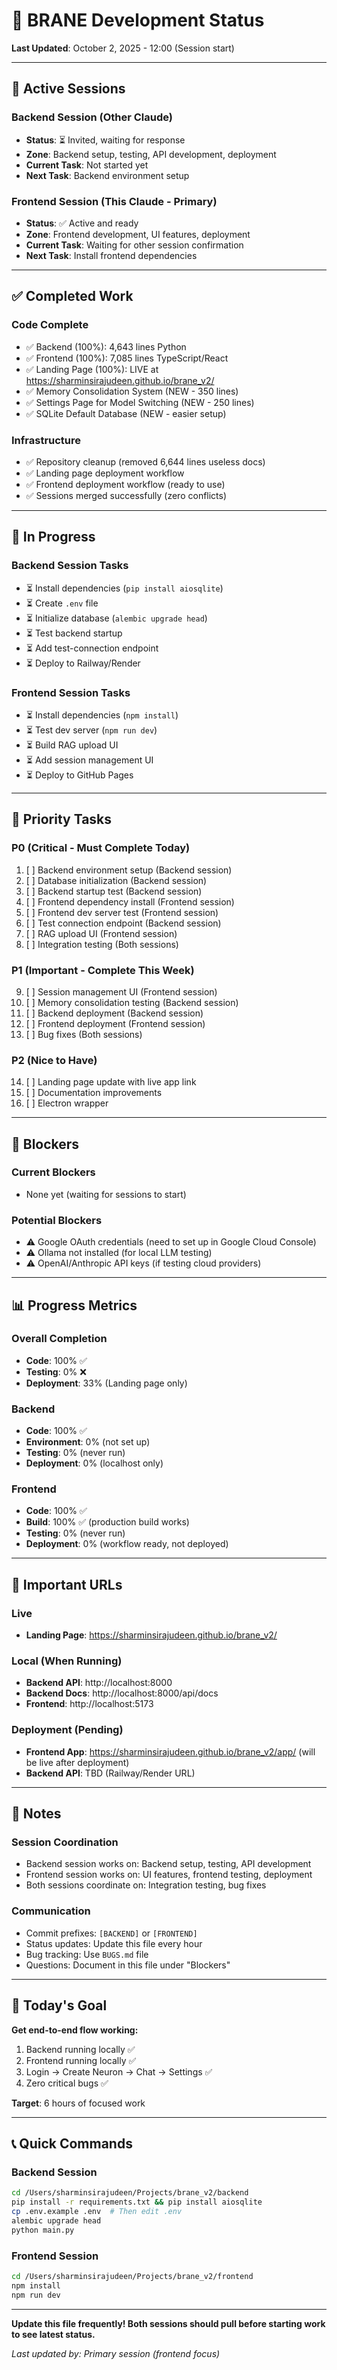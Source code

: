 # 🚀 BRANE Development Status

**Last Updated**: October 2, 2025 - 12:00 (Session start)

---

## 👥 Active Sessions

### Backend Session (Other Claude)
- **Status**: ⏳ Invited, waiting for response
- **Zone**: Backend setup, testing, API development, deployment
- **Current Task**: Not started yet
- **Next Task**: Backend environment setup

### Frontend Session (This Claude - Primary)
- **Status**: ✅ Active and ready
- **Zone**: Frontend development, UI features, deployment
- **Current Task**: Waiting for other session confirmation
- **Next Task**: Install frontend dependencies

---

## ✅ Completed Work

### Code Complete
- ✅ Backend (100%): 4,643 lines Python
- ✅ Frontend (100%): 7,085 lines TypeScript/React
- ✅ Landing Page (100%): LIVE at https://sharminsirajudeen.github.io/brane_v2/
- ✅ Memory Consolidation System (NEW - 350 lines)
- ✅ Settings Page for Model Switching (NEW - 250 lines)
- ✅ SQLite Default Database (NEW - easier setup)

### Infrastructure
- ✅ Repository cleanup (removed 6,644 lines useless docs)
- ✅ Landing page deployment workflow
- ✅ Frontend deployment workflow (ready to use)
- ✅ Sessions merged successfully (zero conflicts)

---

## 🔄 In Progress

### Backend Session Tasks
- ⏳ Install dependencies (`pip install aiosqlite`)
- ⏳ Create `.env` file
- ⏳ Initialize database (`alembic upgrade head`)
- ⏳ Test backend startup
- ⏳ Add test-connection endpoint
- ⏳ Deploy to Railway/Render

### Frontend Session Tasks
- ⏳ Install dependencies (`npm install`)
- ⏳ Test dev server (`npm run dev`)
- ⏳ Build RAG upload UI
- ⏳ Add session management UI
- ⏳ Deploy to GitHub Pages

---

## 🎯 Priority Tasks

### P0 (Critical - Must Complete Today)
1. [ ] Backend environment setup (Backend session)
2. [ ] Database initialization (Backend session)
3. [ ] Backend startup test (Backend session)
4. [ ] Frontend dependency install (Frontend session)
5. [ ] Frontend dev server test (Frontend session)
6. [ ] Test connection endpoint (Backend session)
7. [ ] RAG upload UI (Frontend session)
8. [ ] Integration testing (Both sessions)

### P1 (Important - Complete This Week)
9. [ ] Session management UI (Frontend session)
10. [ ] Memory consolidation testing (Backend session)
11. [ ] Backend deployment (Backend session)
12. [ ] Frontend deployment (Frontend session)
13. [ ] Bug fixes (Both sessions)

### P2 (Nice to Have)
14. [ ] Landing page update with live app link
15. [ ] Documentation improvements
16. [ ] Electron wrapper

---

## 🐛 Blockers

### Current Blockers
- None yet (waiting for sessions to start)

### Potential Blockers
- ⚠️ Google OAuth credentials (need to set up in Google Cloud Console)
- ⚠️ Ollama not installed (for local LLM testing)
- ⚠️ OpenAI/Anthropic API keys (if testing cloud providers)

---

## 📊 Progress Metrics

### Overall Completion
- **Code**: 100% ✅
- **Testing**: 0% ❌
- **Deployment**: 33% (Landing page only)

### Backend
- **Code**: 100% ✅
- **Environment**: 0% (not set up)
- **Testing**: 0% (never run)
- **Deployment**: 0% (localhost only)

### Frontend
- **Code**: 100% ✅
- **Build**: 100% ✅ (production build works)
- **Testing**: 0% (never run)
- **Deployment**: 0% (workflow ready, not deployed)

---

## 🔗 Important URLs

### Live
- **Landing Page**: https://sharminsirajudeen.github.io/brane_v2/

### Local (When Running)
- **Backend API**: http://localhost:8000
- **Backend Docs**: http://localhost:8000/api/docs
- **Frontend**: http://localhost:5173

### Deployment (Pending)
- **Frontend App**: https://sharminsirajudeen.github.io/brane_v2/app/ (will be live after deployment)
- **Backend API**: TBD (Railway/Render URL)

---

## 📝 Notes

### Session Coordination
- Backend session works on: Backend setup, testing, API development
- Frontend session works on: UI features, frontend testing, deployment
- Both sessions coordinate on: Integration testing, bug fixes

### Communication
- Commit prefixes: `[BACKEND]` or `[FRONTEND]`
- Status updates: Update this file every hour
- Bug tracking: Use `BUGS.md` file
- Questions: Document in this file under "Blockers"

---

## 🎯 Today's Goal

**Get end-to-end flow working:**
1. Backend running locally ✅
2. Frontend running locally ✅
3. Login → Create Neuron → Chat → Settings ✅
4. Zero critical bugs ✅

**Target**: 6 hours of focused work

---

## 📞 Quick Commands

### Backend Session
```bash
cd /Users/sharminsirajudeen/Projects/brane_v2/backend
pip install -r requirements.txt && pip install aiosqlite
cp .env.example .env  # Then edit .env
alembic upgrade head
python main.py
```

### Frontend Session
```bash
cd /Users/sharminsirajudeen/Projects/brane_v2/frontend
npm install
npm run dev
```

---

**Update this file frequently! Both sessions should pull before starting work to see latest status.**

*Last updated by: Primary session (frontend focus)*
